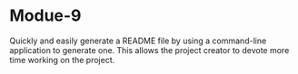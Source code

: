 # Modue-9
Quickly and easily generate a README file by using a command-line application to generate one. This allows the project creator to devote more time working on the project.
